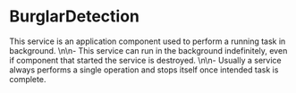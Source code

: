 # BurglarDetection

This service is an application component used to perform a running task in background. \n\n- This service can run in the background indefinitely, even if component that started the service is destroyed. \n\n- Usually a service always performs a single operation and stops itself once intended task is complete.
